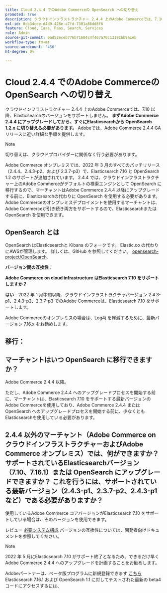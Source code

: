 ```yaml
---
title: Cloud 2.4.4 でのAdobe Commerceの OpenSearch への切り替え
promoted: true
description: クラウドインフラストラクチャー 2.4.4 上のAdobe Commerceでは、7.10 以降、Elasticsearchのバージョンをサポートしません。 **最初にAdobe Commerce 2.4.4 にアップグレードしてから、すぐにElasticsearch環境から OpenSearch 1.2.x.** Adobeに切り替える必要があります。このバージョンでは、Adobe Commerce 2.4.4 GA リリースに近い詳細な手順が提供されます。
exl-id: 0cb34cee-d4d9-428e-a7fd-7301a86dd8f6
feature: Cloud, Iaas, Paas, Search, Services
role: Admin
source-git-commit: 0ad52eceb776b71604c4f467a70c13191bb9a1eb
workflow-type: tm+mt
source-wordcount: '456'
ht-degree: 0%

---
```


# Cloud 2.4.4 でのAdobe Commerceの OpenSearch への切り替え

クラウドインフラストラクチャー 2.4.4 上のAdobe Commerceでは、7.10 以降、Elasticsearchのバージョンをサポートしません。 **まずAdobe Commerce 2.4.4 にアップグレードしてから、すぐにElasticsearchから OpenSearch 1.2.x に切り替える必要があります。** Adobeでは、Adobe Commerce 2.4.4 GA リリースに近い詳細な手順を提供します。

>[!NOTE]
>
>切り替えは、クラウドプロバイダーに関係なく行う必要があります。

Adobe Commerce オンプレミスでは、2022 年 3 月のすべてのパッチリリース（2.4.4、2.4.3-p2、および 2.3.7-p3）で、Elasticsearch 7.16 と OpenSearch 1.2 のサポートが追加されています。 2.4.4 では、クラウドインフラストラクチャー上のAdobe Commerceがデフォルトの検索エンジンとして OpenSearch に移行するので、マーチャントはAdobe Commerce 2.4.4 以降にアップグレードする前に、Elasticsearchの代わりに OpenSearch を使用する必要があります。 Adobe Commerceのオンプレミスデプロイメントを使用するマーチャントは、Adobe Commerceが引き続き両方をサポートするので、Elasticsearchまたは OpenSearch を使用できます。


## OpenSearch とは

OpenSearch はElasticsearchと Kibana のフォークです。 Elastic.co の代わりにAWSが管理します。 詳しくは、GitHub を参照してください。 [opensearch-project/OpenSearch](https://github.com/opensearch-project/OpenSearch).

**バージョン間の互換性：**

**Adobe Commerce on cloud infrastructure はElasticsearch 7.10 をサポートしますか？**

**はい** - 2022 年 1 月中旬以降、クラウドインフラストラクチャバージョン 2.4.3-p1、2.4.3-p2、2.3.7-p3 でのAdobe Commerceは、Elasticsearch 7.10 をサポートします。

Adobe Commerceのオンプレミスの場合は、Log4j を軽減するために、最新バージョン 7.16.x をお勧めします。

## 移行：

## マーチャントはいつ OpenSearch に移行できますか？

Adobe Commerce 2.4.4 以降。

ただし、Adobe Commerce 2.4.4 へのアップグレードプロセスを開始する前に、マーチャントは、Elasticsearch 7.10 をサポートする最新バージョンのAdobe Commerceを使用しており、Adobe Commerce 2.4.4 または OpenSearch へのアップグレードプロセスを開始する前に、少なくともElasticsearchを使用している必要があります。

## 2.4.4 以外のマーチャント（Adobe Commerce on クラウドインフラストラクチャーおよびAdobe Commerce オンプレミス）では、何ができますか？ サポートされているElasticsearchバージョン（7.10、7.16.1）または OpenSearch にアップグレードできますか？ これを行うには、サポートされている最新バージョン（2.4.3-p1、2.3.7-p2、2.4.3-p1 など）である必要がありますか？

使用しているAdobe Commerce コアバージョンがElasticsearch 7.10 をサポートしている場合は、そのバージョンを使用できます。

レビュー [必要システム構成](https://experienceleague.adobe.com/docs/commerce-operations/installation-guide/system-requirements.html) バージョンの互換性については、開発者向けドキュメントを参照してください。

>[!NOTE]
>
>2022 年 5 月にElasticsearch 7.10 がサポート終了となるため、できるだけ早くAdobe Commerce 2.4.4 へのアップグレードを計画することをお勧めします。

Adobeパートナーは、ベータ版プログラムに新規登録できます [こちら](https://experienceleague.adobe.com/docs/commerce-operations/release/beta-program.html) Elasticsearch 7.16.1 および OpenSearch 1.1 に対してテストされた最新の beta4 コードにアクセスするには、
